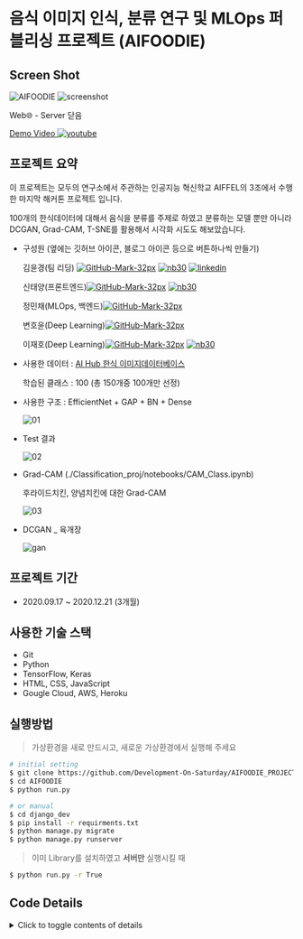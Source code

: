 # 음식 이미지 인식, 분류 연구 및 MLOps 퍼블리싱 프로젝트 (AIFOODIE)

## Screen Shot
![AIFOODIE](https://user-images.githubusercontent.com/48716219/102978823-76eae700-4548-11eb-920a-6085e040c702.png)
![screenshot](https://user-images.githubusercontent.com/48716219/102978652-2d020100-4548-11eb-88ea-6ef64c5f1295.jpg)



Web🌐 - Server 닫음

[Demo Video ![youtube](https://user-images.githubusercontent.com/48716219/102975581-a77c5200-4543-11eb-893b-45c19273e964.png) 
](https://youtu.be/buMXyjiqjrk)

## 프로젝트 요약


이 프로젝트는 모두의 연구소에서 주관하는 인공지능 혁신학교 AIFFEL의 3조에서 수행한 마지막 해커톤 프로젝트 입니다.

100개의 한식데이터에 대해서 음식을 분류를 주제로 하였고 분류하는 모델 뿐만 아니라 DCGAN, Grad-CAM, T-SNE를 활용해서 시각화 시도도 해보았습니다.

- 구성원 (옆에는 깃허브 아이콘, 블로그 아이콘 등으로 버튼하나씩 만들기)

    김윤경(팀 리딩) [![GitHub-Mark-32px](https://user-images.githubusercontent.com/48716219/102974622-31c3b680-4542-11eb-815d-70efcdeb2e75.png)](https://github.com/YesicaKim) [![nb30](https://user-images.githubusercontent.com/48716219/102975150-f37ac700-4542-11eb-9606-9414ed89f0de.png)](https://yesicakim.tistory.com/) [![linkedin](https://user-images.githubusercontent.com/48716219/103057626-60459e00-45e3-11eb-9871-5be00fd88137.png)](https://www.linkedin.com/in/yoonkyungkim/)


    신태양(프론트엔드)[![GitHub-Mark-32px](https://user-images.githubusercontent.com/48716219/102974622-31c3b680-4542-11eb-815d-70efcdeb2e75.png)](https://github.com/tyshin94) [![nb30](https://user-images.githubusercontent.com/48716219/102975150-f37ac700-4542-11eb-9606-9414ed89f0de.png)](https://blog.naver.com/tyshin94)


    정민채(MLOps, 백엔드)[![GitHub-Mark-32px](https://user-images.githubusercontent.com/48716219/102974622-31c3b680-4542-11eb-815d-70efcdeb2e75.png)](https://github.com/Jungminchae)

    변호윤(Deep Learning)[![GitHub-Mark-32px](https://user-images.githubusercontent.com/48716219/102974622-31c3b680-4542-11eb-815d-70efcdeb2e75.png)](https://github.com/hybyun0121)

    이재호(Deep Learning)[![GitHub-Mark-32px](https://user-images.githubusercontent.com/48716219/102974622-31c3b680-4542-11eb-815d-70efcdeb2e75.png)](https://github.com/ljh415) [![nb30](https://user-images.githubusercontent.com/48716219/102975150-f37ac700-4542-11eb-9606-9414ed89f0de.png)](https://blog.naver.com/ab415)


- 사용한 데이터 : [AI Hub 한식 이미지데이터베이스](https://www.aihub.or.kr/aidata/130)

    학습된 클래스 : 100 (총 150개중 100개만 선정)

- 사용한 구조 : EfficientNet + GAP + BN + Dense

    ![01](https://user-images.githubusercontent.com/48716219/102970888-afd08f00-453b-11eb-8066-26724c042828.png)

- Test 결과

    ![02](https://user-images.githubusercontent.com/48716219/102970908-b959f700-453b-11eb-931a-1c8c78388f8c.png)

- Grad-CAM (./Classification_proj/notebooks/CAM_Class.ipynb)

    후라이드치킨, 양념치킨에 대한 Grad-CAM

    ![03](https://user-images.githubusercontent.com/48716219/102970948-cb3b9a00-453b-11eb-8987-af585f45ef78.png)

- DCGAN _ 육개장

    ![gan](https://user-images.githubusercontent.com/48716219/102970988-e0182d80-453b-11eb-9fc8-fdb76b766a1b.gif)



## 프로젝트 기간


- 2020.09.17 ~ 2020.12.21 (3개월)



## 사용한 기술 스택


- Git
- Python
- TensorFlow, Keras
- HTML, CSS, JavaScript
- Gougle Cloud, AWS, Heroku



## 실행방법


> 가상환경을 새로 만드시고, 새로운 가상환경에서 실행해 주세요

```bash
# initial setting
$ git clone https://github.com/Development-On-Saturday/AIFOODIE_PROJECT.git
$ cd AIFOODIE
$ python run.py

# or manual
$ cd django_dev
$ pip install -r requirments.txt
$ python manage.py migrate
$ python manage.py runserver
```

> 이미 Library를 설치하였고 **서버만** 실행시킬 때

```bash
$ python run.py -r True
```



## Code Details
<details>
    <summary> Click to toggle contents of details </summary>
    
- ```./Classification_proj```

    - ```/notebooks``` : Notebook 파일
    - ```/food_30``` : python 파일

- ```./django_dev```
    
    - 로컬 개발용 코드 [배포용 코드는 따로 저장]
    - ```/core```
        - ```/models.py```
            - Data가 생성된 시간을 기록해주는 모델 클래스
        - ```/views.py```
            - 홈페이지를 나타내주는 HomeView
                - CBV - Class Based View
                - TemplateView
    - ```/foods```
        - ```/model.py``` : 음식을 올린 유저, 모델이 추론한 이름, 이미지 저장 위치를 저장하는 모델 클래스
        - ```/view.py```
            - ```ClassifierView``` - Classifier 페이지를 보여주는 TemplateView
            - ```predictimage``` - 사용자에게 받은 이미지를 모델에 넣어 추론하는 View
                - FBV - Function Based View
            - ```FoodPlaceSearch``` - 모델 추론 값을 지도 검색에 검색어로 보내주는 View
                - FBV - Function Based View
            - ```HistoryView``` - 유저가 추론한 히스토리를 최근 순서대로 볼 수 있는 View
                - CBV - Class Based View
                - ListView
    
    - ```/photos```
        - ```/models.py```
            - 프로젝트 결과물이 주제별로 저장될 Album 클래스
            - 앨범에 들어가 사진들이 저장될 Photo 클래스
        - ```/views.py```
            - Album ListView : 프로젝트 주제별 Album을 리스트로 보여주는 View
            - Album DetailView : 특정 Album에 대한 디테일한 디스크립션을 보여주는 View
            - Photo DetailView : Album에 있는 사진을 자세하게 설명하는 View
- `./food2vec`

    호윤님이 설명

- `./reports`

    발표자료 보관
</details>
